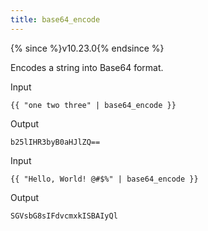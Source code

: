 ```yaml
---
title: base64_encode
---
```


{% since %}v10.23.0{% endsince %}

Encodes a string into Base64 format.

Input
```liquid
{{ "one two three" | base64_encode }}
```

Output
```text
b25lIHR3byB0aHJlZQ==
```

Input
```liquid
{{ "Hello, World! @#$%" | base64_encode }}
```

Output
```text
SGVsbG8sIFdvcmxkISBAIyQl
```